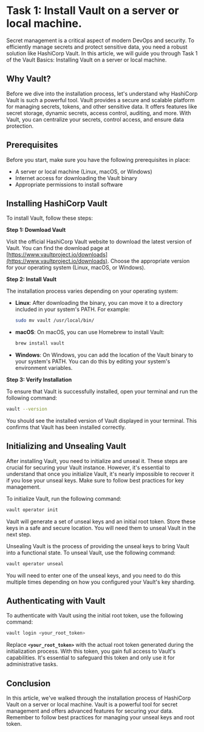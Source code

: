 # Task 1: Install Vault on a server or local machine.

Secret management is a critical aspect of modern DevOps and security. To efficiently manage secrets and protect sensitive data, you need a robust solution like HashiCorp Vault. In this article, we will guide you through Task 1 of the Vault Basics: Installing Vault on a server or local machine.

## **Why Vault?**

Before we dive into the installation process, let's understand why HashiCorp Vault is such a powerful tool. Vault provides a secure and scalable platform for managing secrets, tokens, and other sensitive data. It offers features like secret storage, dynamic secrets, access control, auditing, and more. With Vault, you can centralize your secrets, control access, and ensure data protection.

## **Prerequisites**

Before you start, make sure you have the following prerequisites in place:

- A server or local machine (Linux, macOS, or Windows)
- Internet access for downloading the Vault binary
- Appropriate permissions to install software

## **Installing HashiCorp Vault**

To install Vault, follow these steps:

**Step 1: Download Vault**

Visit the official HashiCorp Vault website to download the latest version of Vault. You can find the download page at [https://www.vaultproject.io/downloads](https://www.vaultproject.io/downloads). Choose the appropriate version for your operating system (Linux, macOS, or Windows).

**Step 2: Install Vault**

The installation process varies depending on your operating system:

- **Linux**: After downloading the binary, you can move it to a directory included in your system's PATH. For example:
    
    ```bash
    sudo mv vault /usr/local/bin/
    ```
    
- **macOS**: On macOS, you can use Homebrew to install Vault:
    
    ```bash
    brew install vault
    ```
    
- **Windows**: On Windows, you can add the location of the Vault binary to your system's PATH. You can do this by editing your system's environment variables.

**Step 3: Verify Installation**

To ensure that Vault is successfully installed, open your terminal and run the following command:

```bash
vault --version
```

You should see the installed version of Vault displayed in your terminal. This confirms that Vault has been installed correctly.

## **Initializing and Unsealing Vault**

After installing Vault, you need to initialize and unseal it. These steps are crucial for securing your Vault instance. However, it's essential to understand that once you initialize Vault, it's nearly impossible to recover it if you lose your unseal keys. Make sure to follow best practices for key management.

To initialize Vault, run the following command:

```bash
vault operator init
```

Vault will generate a set of unseal keys and an initial root token. Store these keys in a safe and secure location. You will need them to unseal Vault in the next step.

Unsealing Vault is the process of providing the unseal keys to bring Vault into a functional state. To unseal Vault, use the following command:

```bash
vault operator unseal
```

You will need to enter one of the unseal keys, and you need to do this multiple times depending on how you configured your Vault's key sharding.

## **Authenticating with Vault**

To authenticate with Vault using the initial root token, use the following command:

```bash
vault login <your_root_token>
```

Replace **`<your_root_token>`** with the actual root token generated during the initialization process. With this token, you gain full access to Vault's capabilities. It's essential to safeguard this token and only use it for administrative tasks.

## **Conclusion**

In this article, we've walked through the installation process of HashiCorp Vault on a server or local machine. Vault is a powerful tool for secret management and offers advanced features for securing your data. Remember to follow best practices for managing your unseal keys and root token.
